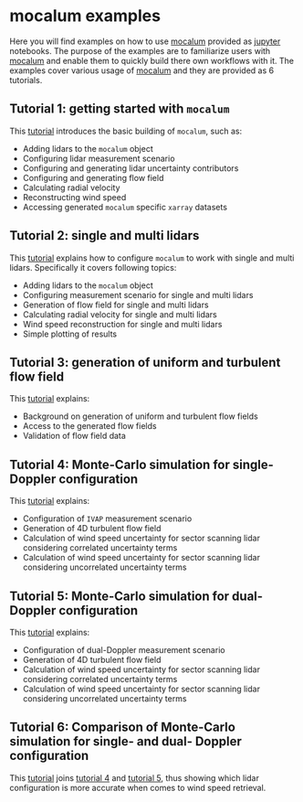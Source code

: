 # **mocalum examples**

Here you will find examples on how to use [mocalum](https://gitlab-internal.windenergy.dtu.dk/e-windlidar/mocalum) provided as [jupyter](https://jupyter.org/) notebooks. The purpose of the examples are to familiarize users with [mocalum](https://gitlab-internal.windenergy.dtu.dk/e-windlidar/mocalum) and enable them to quickly build there own workflows with it. The examples cover various usage of [mocalum](https://gitlab-internal.windenergy.dtu.dk/e-windlidar/mocalum) and they are provided as 6 tutorials.


## **Tutorial 1: getting started with `mocalum`**
This [tutorial](./tutorial-01) introduces the basic building of `mocalum`, such as:

  - Adding lidars to the `mocalum` object
  - Configuring lidar measurement scenario
  - Configuring and generating lidar uncertainty contributors
  - Configuring and generating flow field
  - Calculating radial velocity
  - Reconstructing wind speed
  - Accessing generated `mocalum` specific `xarray` datasets

## **Tutorial 2: single and multi lidars**
This [tutorial](./tutorial-02) explains how to configure `mocalum` to work with single and multi lidars. Specifically it covers following topics:
- Adding lidars to the `mocalum` object
- Configuring measurement scenario for single and multi lidars
- Generation of flow field for single and multi lidars
- Calculating radial velocity for single and multi lidars
- Wind speed reconstruction for single and multi lidars
- Simple plotting of results


## **Tutorial 3: generation of uniform and turbulent flow field**
This [tutorial](./tutorial-03) explains:
- Background on generation of uniform and turbulent flow fields
- Access to the generated flow fields
- Validation of flow field data


## **Tutorial 4: Monte-Carlo simulation for single-Doppler configuration** <a name = "single-Doppler"></a>
This [tutorial](./tutorial-04) explains:
- Configuration of `IVAP` measurement scenario
- Generation of 4D turbulent flow field
- Calculation of wind speed uncertainty for sector scanning lidar considering correlated uncertainty terms
- Calculation of wind speed uncertainty for sector scanning lidar considering uncorrelated uncertainty terms

## **Tutorial 5: Monte-Carlo simulation for dual-Doppler configuration** <a name = "dual-Doppler"></a>
This [tutorial](./tutorial-05) explains:
- Configuration of dual-Doppler measurement scenario
- Generation of 4D turbulent flow field
- Calculation of wind speed uncertainty for sector scanning lidar considering correlated uncertainty terms
- Calculation of wind speed uncertainty for sector scanning lidar considering uncorrelated uncertainty terms

## **Tutorial 6: Comparison of Monte-Carlo simulation for single- and dual- Doppler configuration**
This [tutorial](./tutorial-06) joins [tutorial 4](./tutorial-04) and [tutorial 5](./tutorial-05), thus showing which lidar configuration is more accurate when comes to wind speed retrieval.
